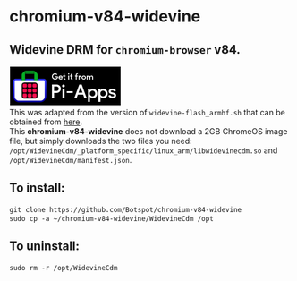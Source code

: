 # chromium-v84-widevine
## Widevine DRM for `chromium-browser` v84.
[![badge](https://github.com/Botspot/pi-apps/blob/master/icons/badge.png?raw=true)](https://github.com/Botspot/pi-apps)  
This was adapted from the version of `widevine-flash_armhf.sh` that can be obtained from [here](https://gist.github.com/ruario/19a28d98d29d34ec9b184c42e5f8bf29#file-widevine-flash_armhf-sh).  
This **chromium-v84-widevine** does not download a 2GB ChromeOS image file, but simply downloads the two files you need: `/opt/WidevineCdm/_platform_specific/linux_arm/libwidevinecdm.so` and `/opt/WidevineCdm/manifest.json`.  

## To install: 
```
git clone https://github.com/Botspot/chromium-v84-widevine
sudo cp -a ~/chromium-v84-widevine/WidevineCdm /opt
```
## To uninstall:
```
sudo rm -r /opt/WidevineCdm
```
